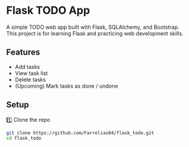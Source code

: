 # Flask TODO App

A simple TODO web app built with Flask, SQLAlchemy, and Bootstrap.  
This project is for learning Flask and practicing web development skills.

## Features
- Add tasks
- View task list
- Delete tasks
- (Upcoming) Mark tasks as done / undone

## Setup

1️⃣ Clone the repo  
```bash
git clone https://github.com/Farrelias04/flask_todo.git
cd flask_todo
